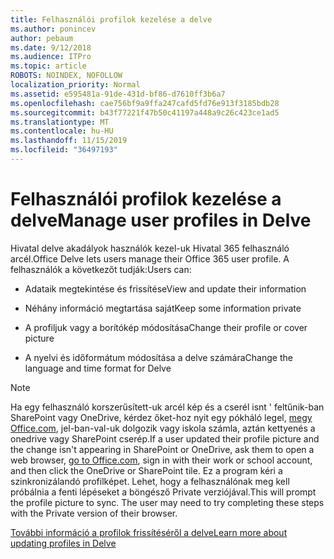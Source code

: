 ```yaml
---
title: Felhasználói profilok kezelése a delve
ms.author: ponincev
author: pebaum
ms.date: 9/12/2018
ms.audience: ITPro
ms.topic: article
ROBOTS: NOINDEX, NOFOLLOW
localization_priority: Normal
ms.assetid: e595481a-91de-431d-bf86-d7610ff3b6a7
ms.openlocfilehash: cae756bf9a9ffa247cafd5fd76e913f3185bdb28
ms.sourcegitcommit: b43f77221f47b50c41197a448a9c26c423ce1ad5
ms.translationtype: MT
ms.contentlocale: hu-HU
ms.lasthandoff: 11/15/2019
ms.locfileid: "36497193"
---
```

# <a name="manage-user-profiles-in-delve"></a><span data-ttu-id="9ba16-102">Felhasználói profilok kezelése a delve</span><span class="sxs-lookup"><span data-stu-id="9ba16-102">Manage user profiles in Delve</span></span>

<span data-ttu-id="9ba16-103">Hivatal delve akadályok használók kezel-uk Hivatal 365 felhasználó arcél.</span><span class="sxs-lookup"><span data-stu-id="9ba16-103">Office Delve lets users manage their Office 365 user profile.</span></span> <span data-ttu-id="9ba16-104">A felhasználók a következőt tudják:</span><span class="sxs-lookup"><span data-stu-id="9ba16-104">Users can:</span></span>
  
- <span data-ttu-id="9ba16-105">Adataik megtekintése és frissítése</span><span class="sxs-lookup"><span data-stu-id="9ba16-105">View and update their information</span></span>
    
- <span data-ttu-id="9ba16-106">Néhány információ megtartása saját</span><span class="sxs-lookup"><span data-stu-id="9ba16-106">Keep some information private</span></span>
    
- <span data-ttu-id="9ba16-107">A profiljuk vagy a borítókép módosítása</span><span class="sxs-lookup"><span data-stu-id="9ba16-107">Change their profile or cover picture</span></span>
    
- <span data-ttu-id="9ba16-108">A nyelvi és időformátum módosítása a delve számára</span><span class="sxs-lookup"><span data-stu-id="9ba16-108">Change the language and time format for Delve</span></span>
    
> [!NOTE]
> <span data-ttu-id="9ba16-109">Ha egy felhasználó korszerűsített-uk arcél kép és a cserél isnt ' feltűnik-ban SharePoint vagy OneDrive, kérdez őket-hoz nyit egy pókháló legel, [megy Office.com](https://www.office.com), jel-ban-val-uk dolgozik vagy iskola számla, aztán kettyenés a onedrive vagy SharePoint cserép.</span><span class="sxs-lookup"><span data-stu-id="9ba16-109">If a user updated their profile picture and the change isn't appearing in SharePoint or OneDrive, ask them to open a web browser, [go to Office.com](https://www.office.com), sign in with their work or school account, and then click the OneDrive or SharePoint tile.</span></span> <span data-ttu-id="9ba16-110">Ez a program kéri a szinkronizálandó profilképet. Lehet, hogy a felhasználónak meg kell próbálnia a fenti lépéseket a böngésző Private verziójával.</span><span class="sxs-lookup"><span data-stu-id="9ba16-110">This will prompt the profile picture to sync. The user may need to try completing these steps with the Private version of their browser.</span></span> 
  
[<span data-ttu-id="9ba16-111">További információ a profilok frissítéséről a delve</span><span class="sxs-lookup"><span data-stu-id="9ba16-111">Learn more about updating profiles in Delve</span></span>](https://go.microsoft.com/fwlink/?linkid=735070)
  

